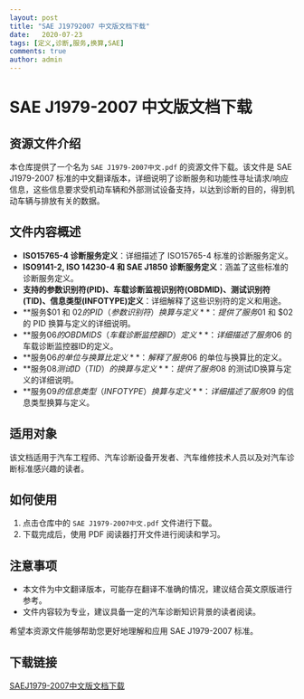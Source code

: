 ```yaml
---
layout: post
title: "SAE J19792007 中文版文档下载"
date:   2020-07-23
tags: [定义,诊断,服务,换算,SAE]
comments: true
author: admin
---
```

# SAE J1979-2007 中文版文档下载

## 资源文件介绍

本仓库提供了一个名为 `SAE J1979-2007中文.pdf` 的资源文件下载。该文件是 SAE J1979-2007 标准的中文翻译版本，详细说明了诊断服务和功能性寻址请求/响应信息，这些信息要求受机动车辆和外部测试设备支持，以达到诊断的目的，得到机动车辆与排放有关的数据。

## 文件内容概述

- **ISO15765-4 诊断服务定义**：详细描述了 ISO15765-4 标准的诊断服务定义。
- **ISO9141-2, ISO 14230-4 和 SAE J1850 诊断服务定义**：涵盖了这些标准的诊断服务定义。
- **支持的参数识别符(PID)、车载诊断监视识别符(OBDMID)、测试识别符(TID)、信息类型(INFOTYPE)定义**：详细解释了这些识别符的定义和用途。
- **服务$01 和 $02 的 PID（参数识别符）换算与定义**：提供了服务$01 和 $02 的 PID 换算与定义的详细说明。
- **服务$06 的 OBDMIDS（车载诊断监控器ID）定义**：详细描述了服务$06 的车载诊断监控器ID的定义。
- **服务$06 的单位与换算比定义**：解释了服务$06 的单位与换算比的定义。
- **服务$08 测试ID（TID）的换算与定义**：提供了服务$08 的测试ID换算与定义的详细说明。
- **服务$09 的信息类型（INFOTYPE）换算与定义**：详细描述了服务$09 的信息类型换算与定义。

## 适用对象

该文档适用于汽车工程师、汽车诊断设备开发者、汽车维修技术人员以及对汽车诊断标准感兴趣的读者。

## 如何使用

1. 点击仓库中的 `SAE J1979-2007中文.pdf` 文件进行下载。
2. 下载完成后，使用 PDF 阅读器打开文件进行阅读和学习。

## 注意事项

- 本文件为中文翻译版本，可能存在翻译不准确的情况，建议结合英文原版进行参考。
- 文件内容较为专业，建议具备一定的汽车诊断知识背景的读者阅读。

希望本资源文件能够帮助您更好地理解和应用 SAE J1979-2007 标准。

## 下载链接

[SAEJ1979-2007中文版文档下载](https://pan.quark.cn/s/b926aee10f5b)